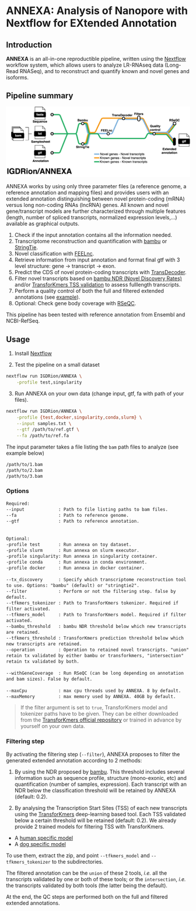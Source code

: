# ANNEXA: Analysis of Nanopore with Nextflow for EXtended Annotation

## Introduction

**ANNEXA** is an all-in-one reproductible pipeline, written using the [Nextflow](https://nextflow.io) workflow system, which allows users to analyze LR-RNAseq data (Long-Read RNASeq), and to reconstruct and quantify known and novel genes and isoforms.

## Pipeline summary

![Metro map](./assets/metro_map.png)

ANNEXA works by using only three parameter files (a reference genome, a reference annotation and mapping files) and provides users with an extended annotation distinguishing between novel protein-coding (mRNA) versus long non-coding RNAs (lncRNA) genes. All known and novel gene/transcript models are further characterized through multiple features (length, number of spliced transcripts, normalized expression levels,...) available as graphical outputs.

1. Check if the input annotation contains all the information needed.
2. Transcriptome reconstruction and quantification with [bambu](https://github.com/GoekeLab/bambu) or [StringTie](https://github.com/gpertea/stringtie).
3. Novel classification with [FEELnc](https://github.com/tderrien/FEELnc).
4. Retrieve information from input annotation and format final gtf with 3 level structure: gene -> transcript -> exon.
5. Predict the CDS of novel protein-coding transcripts with [TransDecoder](https://github.com/TransDecoder/TransDecoder).
6. Filter novel transcripts based on [bambu NDR (Novel Discovery Rates)](https://github.com/GoekeLab/bambu) and/or [TransforKmers TSS validation](https://github.com/IGDRion/transforkmers) to assess fulllength transcripts.
7. Perform a quality control of both the full and filtered extended annotations (see [example](https://github.com/igdrion/ANNEXA/blob/master/examples/results/qc_gtf.pdf)).
8. Optional: Check gene body coverage with [RSeQC](http://rseqc.sourceforge.net/#genebody-coverage-py).

This pipeline has been tested with reference annotation from Ensembl and NCBI-RefSeq.

## Usage

1. Install [Nextflow](https://www.nextflow.io/docs/latest/getstarted.html#installation)

2. Test the pipeline on a small dataset

```sh
nextflow run IGDRion/ANNEXA \
    -profile test,singularity
```

3. Run ANNEXA on your own data (change input, gtf, fa with path of your files).

```sh
nextflow run IGDRion/ANNEXA \
    -profile {test,docker,singularity,conda,slurm} \
    --input samples.txt \
    --gtf /path/to/ref.gtf \
    --fa /path/to/ref.fa
```

The input parameter takes a file listing the `bam` path files to analyze (see example below)

```
/path/to/1.bam
/path/to/2.bam
/path/to/3.bam
```

### Options

```
Required:
--input             : Path to file listing paths to bam files.
--fa                : Path to reference genome.
--gtf               : Path to reference annotation.


Optional:
-profile test       : Run annexa on toy dataset.
-profile slurm      : Run annexa on slurm executor.
-profile singularity: Run annexa in singularity container.
-profile conda      : Run annexa in conda environment.
-profile docker     : Run annexa in docker container.

--tx_discovery      : Specify which transcriptome reconstruction tool to use. Options: "bambu" (default) or "stringtie2".
--filter            : Perform or not the filtering step. false by default.
--tfkmers_tokenizer : Path to TransforKmers tokenizer. Required if filter activated.
--tfkmers_model     : Path to TransforKmers model. Required if filter activated.
--bambu_threshold   : bambu NDR threshold below which new transcripts are retained.
--tfkmers_threshold : TransforKmers prediction threshold below which new transcripts are retained.
--operation         : Operation to retained novel transcripts. "union" retain tx validated by either bambu or transforkmers, "intersection" retain tx validated by both.

--withGeneCoverage  : Run RSeQC (can be long depending on annotation and bam sizes). False by default.

--maxCpu            : max cpu threads used by ANNEXA. 8 by default.
--maxMemory         : max memory used by ANNEXA. 40GB by default.
```

> If the filter argument is set to `true`, TransforKmers model and tokenizer paths have to be given. They can be either downloaded from the [TransforKmers official repository](https://github.com/IGDRion/TransforKmers) or trained in advance by yourself on your own data.

### Filtering step

By activating the filtering step (`--filter`), ANNEXA proposes to filter the generated extended annotation according to 2 methods:

1. By using the NDR proposed by [bambu](https://github.com/GoekeLab/bambu). This threshold includes several information such as sequence profile, structure (mono-exonic, etc) and quantification (number of samples, expression). Each transcript with an NDR below the classification threshold will be retained by ANNEXA (default: 0.2).

2. By analysing the Transcription Start Sites (TSS) of each new transcripts using the [TransforKmers](https://github.com/IGDRion/TransforKmers) deep-learning based tool. Each TSS validated below a certain threshold will be retained (default: 0.2). We already provide 2 trained models for filtering TSS with TransforKmers.

- A [human specific
  model](https://genostack-api-swift.genouest.org/v1/AUTH_07c8a078861e436ba41c4416a821e5d0/transforkmers/hsa_5prime_bert_6-512.zip?temp_url_sig=59e4bd439f42fc2bb8953e78eae82306466917d2&temp_url_expires=2661501621)
- A [dog specific model](https://genostack-api-swift.genouest.org/v1/AUTH_07c8a078861e436ba41c4416a821e5d0/transforkmers/dog_5prime_bert_6-512.zip?temp_url_sig=a5378b6f2cc9ffc10b8f5d4fa6e535070d22f845&temp_url_expires=2661844043)

To use them, extract the zip, and point `--tfkmers_model` and `--tfkmers_tokenizer` to the subdirectories.

The filtered annotation can be the `union` of these 2 tools, _i.e._ all the transcripts validated by one or both of these tools; or the `intersection`, _i.e._ the transcripts validated by both tools (the latter being the default).

At the end, the QC steps are performed both on the full and filtered extended annotations.
